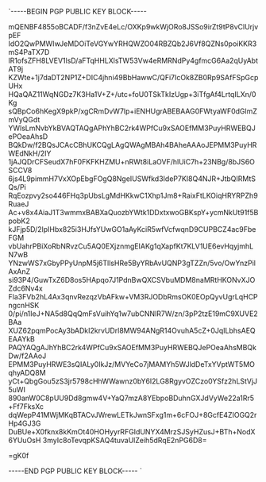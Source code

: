 `-----BEGIN PGP PUBLIC KEY BLOCK-----

mQENBF4855oBCADF/f3nZvE4eLc/OXKp9wkWjORo8JSSo9irZt9tP8vClUrjvpEF
IdO2QwPMWIwJeMDOiTeVGYwYRHQWZO04RBZQb2J6Vf8QZNs0poiKKR3mS4PaTX7D
lR1ofsZFH8LVEV1lsD/aFTqHHLXlsTW53Vw4eRMRNdPy4gfmcG6Aa2qUyAbtAT9j
KZWte+1j7daDT2NP1Z+DIC4jhni49BbHawwC/QFi7IcOk8ZB0Rp9SAfFSpGcpUHx
HQaQAZ11WqNGDz7K3Ha1V+Z+/utc+foU0TSkTkIzUgp+3iTfgAf4LrtqILXn/0Kg
sQBpCo6hKegX9pkP/xgCRmDvW7lp+iENHUgrABEBAAG0FWtyaWF0dGlmZmVyQGdt
YWlsLmNvbYkBVAQTAQgAPhYhBC2rk4WPfCu9xSAOEfMM3PuyHRWEBQJePOeaAhsD
BQkDw/f2BQsJCAcCBhUKCQgLAgQWAgMBAh4BAheAAAoJEPMM3PuyHRWEdNkH/2IY
1jAJQDrCFSeudX7hF0FKFKHZMU+nRWt8iLaOVF/hlUiC7h+23NBg/8bJS6OSCCV8
6js4L9pimmH7VxXOpEbgFOgQ8NgeIUSWfkd3IdeP7KI8Q4NJR+JtbQIRMtSQs/Pi
RqEozpvy2so446FHq3pUbsLgMdHKkwC1Xhp1Jm8+RaixFtLKOiqHRYRPZh9RuaeJ
Ac+v8x4AiaJ1T3wmmxBABXaQuozbYWtk1DDxtxwoGBKspY+ycmNkUt91f5BpobK2
kJFjp5D/2lpIHbx825i3HJfsYUwGO1aAyKciR5wfVcfwqnD9CUPBCZ4ac9FbeFGM
vbUahrPBiXoRbNRvzCu5AQ0EXjznmgEIAKg1qXapfKt7KLV1UE6evHqyjmhLN7wB
YNzwWS7xGbyPPyUnpM5j6TllsHRe5ByYRbAvUQNP3gTZZn/5vo/OwYnzPilAxAnZ
si93P4/GuwTxZ6D8os5HApqo7J1PdnBwQXCSVbuMDM8naMRtHKONvXJOZdc6Nv4x
Fla3FVb2hL4Ax3qnvRezqzVbAFkw+VM3RJODbRmsOK0EOpQyvUgrLqHCPngcnHSK
0/pi/n1IeJ+NA5d8QqQmFsVuihYq1w7ubCNNlR7W/zn/3pP2tzE19mC9XUVE2BAa
XUZ62pqmPocAy3bADkI2krvUDrl8MW94ANgR14OvuhA5cZ+0JqILbhsAEQEAAYkB
PAQYAQgAJhYhBC2rk4WPfCu9xSAOEfMM3PuyHRWEBQJePOeaAhsMBQkDw/f2AAoJ
EPMM3PuyHRWE3sQIALy0IkJz/MVYeCo7jMAMYh5WJldDeTxYVptWT5MOqhyADQ8M
yCt+QbgGou5zS3jr5798cHhWWawnz0bY6I2LG8RgyvOZCzo0YSfz2hLStVjJ5uWI
890anW0C8pUU9Dd8gmw4V+YaQ7mzA8YEbpoBDuhnGXJdVyWe22a1Rr5+Ff7FksXc
dqWepP41MWjMKqBTACvJWrewLETkJwnSFxg1m+6cFOJ+8GcfE4ZIOGQ2rHp4GJ3G
DuBUe+X0fknx8kKmOt40HOHyyrRFGIdUNYX4MrzSJSyHZusJ+BTh+NodX6YUuOsH
3myIc8oTevqpKSAQ4tuvaUlZeih5dRqE2nPG6D8=

=gK0f

-----END PGP PUBLIC KEY BLOCK-----
`
